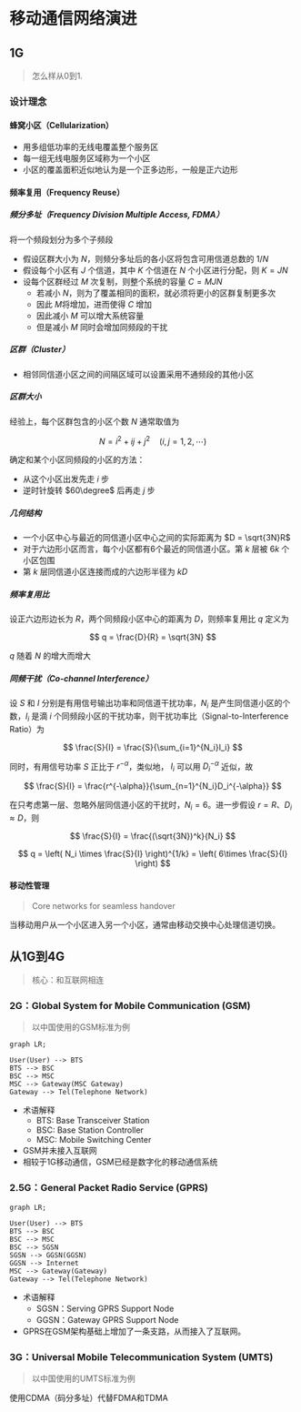 # 移动通信网络演进

## 1G

> 怎么样从0到1.

### 设计理念

#### 蜂窝小区（Cellularization）

- 用多组低功率的无线电覆盖整个服务区
- 每一组无线电服务区域称为一个小区
- 小区的覆盖面积近似地认为是一个正多边形，一般是正六边形

#### 频率复用（Frequency Reuse）

##### 频分多址（Frequency Division Multiple Access, FDMA）

将一个频段划分为多个子频段

- 假设区群大小为 $N$，则频分多址后的各小区将包含可用信道总数的 $1/N$
- 假设每个小区有 $J$ 个信道，其中 $K$ 个信道在 $N$ 个小区进行分配，则 $K = JN$
- 设每个区群经过 $M$ 次复制，则整个系统的容量 $C = MJN$
  - 若减小 $N$，则为了覆盖相同的面积，就必须将更小的区群复制更多次
  - 因此 $M$将增加，进而使得 $C$ 增加
  - 因此减小 $M$ 可以增大系统容量
  - 但是减小 $M$ 同时会增加同频段的干扰

##### 区群（Cluster）

- 相邻同信道小区之间的间隔区域可以设置采用不通频段的其他小区

##### 区群大小

经验上，每个区群包含的小区个数 $N$ 通常取值为

$$ N = i^2 + ij + j^2 \quad (i,j=1,2,\cdots) $$

确定和某个小区同频段的小区的方法：

- 从这个小区出发先走 $i$ 步
- 逆时针旋转 $60\degree$ 后再走 $j$ 步

##### 几何结构

- 一个小区中心与最近的同信道小区中心之间的实际距离为 $D = \sqrt{3N}R$
- 对于六边形小区而言，每个小区都有6个最近的同信道小区。第 $k$ 层被 $6k$ 个小区包围
- 第 $k$ 层同信道小区连接而成的六边形半径为 $kD$

##### 频率复用比

设正六边形边长为 $R$，两个同频段小区中心的距离为 $D$，则频率复用比 $q$ 定义为

$$ q = \frac{D}{R} = \sqrt{3N} $$

$q$ 随着 $N$ 的增大而增大

##### 同频干扰（Co-channel Interference）

设 $S$ 和 $I$ 分别是有用信号输出功率和同信道干扰功率，$N_i$ 是产生同信道小区的个数，$I_i$ 是滴 $i$ 个同频段小区的干扰功率，则干扰功率比（Signal-to-Interference Ratio）为

$$ \frac{S}{I} = \frac{S}{\sum_{i=1}^{N_i}I_i} $$

同时，有用信号功率 $S$ 正比于 $r^{-\alpha}$，类似地， $I_i$ 可以用 $D_i^{-\alpha}$ 近似，故

$$ \frac{S}{I} = \frac{r^{-\alpha}}{\sum_{n=1}^{N_i}D_i^{-\alpha}} $$

在只考虑第一层、忽略外层同信道小区的干扰时，$N_i=6$。进一步假设 $r=R$、$D_i \approx D$，则

$$ \frac{S}{I} = \frac{(\sqrt{3N})^k}{N_i} $$

$$ q = \left( N_i \times \frac{S}{I} \right)^{1/k} = \left( 6\times \frac{S}{I} \right) $$

#### 移动性管理

> Core networks for seamless handover

当移动用户从一个小区进入另一个小区，通常由移动交换中心处理信道切换。

## 从1G到4G

> 核心：和互联网相连

### 2G：Global System for Mobile Communication (GSM)

> 以中国使用的GSM标准为例

```mermaid
graph LR;

User(User) --> BTS
BTS --> BSC
BSC --> MSC
MSC --> Gateway(MSC Gateway)
Gateway --> Tel(Telephone Network)
```

- 术语解释
  - BTS: Base Transceiver Station
  - BSC: Base Station Controller
  - MSC: Mobile Switching Center
- GSM并未接入互联网
- 相较于1G移动通信，GSM已经是数字化的移动通信系统

### 2.5G：General Packet Radio Service (GPRS)

```mermaid
graph LR;

User(User) --> BTS
BTS --> BSC
BSC --> MSC
BSC --> SGSN
SGSN --> GGSN(GGSN)
GGSN --> Internet
MSC --> Gateway(Gateway)
Gateway --> Tel(Telephone Network)
```

- 术语解释
  - SGSN：Serving GPRS Support Node
  - GGSN：Gateway GPRS Support Node
- GPRS在GSM架构基础上增加了一条支路，从而接入了互联网。

### 3G：Universal Mobile Telecommunication System (UMTS)

> 以中国使用的UMTS标准为例

使用CDMA（码分多址）代替FDMA和TDMA
